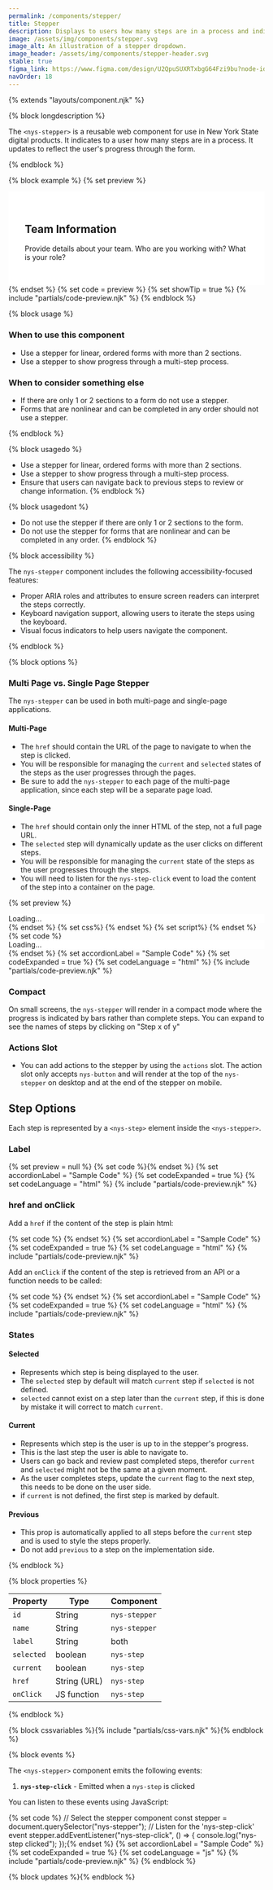 ```yaml
---
permalink: /components/stepper/
title: Stepper
description: Displays to users how many steps are in a process and indicates their progress.
image: /assets/img/components/stepper.svg
image_alt: An illustration of a stepper dropdown.
image_header: /assets/img/components/stepper-header.svg
stable: true
figma_link: https://www.figma.com/design/U2QpuSUXRTxbgG64Fzi9bu?node-id=4897-5811
navOrder: 18
---
```


{% extends "layouts/component.njk" %}

{% block longdescription %}

The `<nys-stepper>` is a reusable web component for use in New York State digital products. It indicates to a user how many steps are in a process. It updates to reflect the user's progress through the form.

{% endblock %}

{% block example %}
  {% set preview %}
<div class="nys-grid-row">
  <nys-stepper
    label="Register for Design System Office Hours"
    class="nys-desktop:nys-grid-col-4"
  >
    <nys-step
      label="Personal Details"
    ></nys-step>
    <nys-step
      label="Team Info"
      selected
    ></nys-step>
    <nys-step
      label="Usage Survey"
      current
    ></nys-step>
    <nys-step
      label="Newsletter Opt-In"
    ></nys-step>
  </nys-stepper>
  <div class="nys-desktop:nys-grid-col-8" id="nys-stepper-content">
    <div style="padding: 2rem; background-color: #fff;">
      <h2>Team Information</h2>
      <p>Provide details about your team. Who are you working with? What is your role?</p>
      <nys-textinput label="Agency Name" required width="md"></nys-textinput>
      <nys-textinput label="Team Name" required width="md"></nys-textinput>
    </div>
  </div>
</div>
  {% endset %}
  {% set code = preview %}
  {% set showTip = true %}
  {% include "partials/code-preview.njk" %}
{% endblock %}

{% block usage %}

### When to use this component
- Use a stepper for linear, ordered forms with more than 2 sections.
- Use a stepper to show progress through a multi-step process.

### When to consider something else
- If there are only 1 or 2 sections to a form do not use a stepper.
- Forms that are nonlinear and can be completed in any order should not use a stepper.

{% endblock %}

{% block usagedo %}

- Use a stepper for linear, ordered forms with more than 2 sections.
- Use a stepper to show progress through a multi-step process.
- Ensure that users can navigate back to previous steps to review or change information.
{% endblock %}

{% block usagedont %}

- Do not use the stepper if there are only 1 or 2 sections to the form.
- Do not use the stepper for forms that are nonlinear and can be completed in any order.
{% endblock %}

{% block accessibility %}

The `nys-stepper` component includes the following accessibility-focused features:

- Proper ARIA roles and attributes to ensure screen readers can interpret the steps correctly.
- Keyboard navigation support, allowing users to iterate the steps using the keyboard.
- Visual focus indicators to help users navigate the component.

{% endblock %}

{% block options %}

### Multi Page vs. Single Page Stepper
The `nys-stepper` can be used in both multi-page and single-page applications.

#### Multi-Page
- The `href` should contain the URL of the page to navigate to when the step is clicked.
- You will be responsible for managing the `current` and `selected` states of the steps as the user progresses through the pages.
- Be sure to add the `nys-stepper` to each page of the multi-page application, since each step will be a separate page load.

#### Single-Page
- The `href` should contain only the inner HTML of the step, not a full page URL.
- The `selected` step will dynamically update as the user clicks on different steps.
- You will be responsible for managing the `current` state of the steps as the user progresses through the steps.
- You will need to listen for the `nys-step-click` event to load the content of the step into a container on the page.

{% set preview %}
<div class="nys-grid-row">
  <nys-stepper
    label="Register for Design System Office Hours"
    class="nys-desktop:nys-grid-col-4"
    id="nys-stepper-dynamic"
  >
    <nys-step
      label="Personal Details"
      href="/stepper-pages/personal.html"
    ></nys-step>
    <nys-step
      label="Team Info"
      selected
      href="/stepper-pages/team.html"
    ></nys-step>
    <nys-step
      label="Usage Survey"
      current
      href="/stepper-pages/survey.html"
    ></nys-step>
    <nys-step
      label="Newsletter Opt-In"
      href="/stepper-pages/newsletter.html"
    ></nys-step>
  </nys-stepper>
  <div class="nys-desktop:nys-grid-col-8" id="nys-stepper-content-dynamic">
    Loading...
  </div>
</div>
{% endset %}
{% set css%}
<style>
  #nys-stepper-content-dynamic {
    background-color: #fff;
  }
</style>
{% endset %}
{% set script%}
<script>
  document.addEventListener("DOMContentLoaded", async () => {
    const stepper = document.getElementById("nys-stepper-dynamic");
    if (stepper?.updateComplete) {
      await stepper.updateComplete;
    }
    const selectedStep = stepper.querySelector("nys-step[selected]");
    if (selectedStep) {
      const href = selectedStep.getAttribute("href");
      if (href) {
        try {
          const res = await fetch(href);
          if (!res.ok) throw new Error("Failed to load " + href);
          const html = await res.text();
          const container = document.querySelector("#nys-stepper-content-dynamic");
          if (container) container.innerHTML = html;
        } catch (err) {
          console.error("Error loading initial step content:", err);
        }
      }
    }
  });
  document.addEventListener("nys-step-click", async (e) => {
    const href = e.detail?.href;
    if (!href) return;
    e.preventDefault();
    try {
      const res = await fetch(href);
      if (!res.ok) throw new Error("Failed to fetch ", href);
      const html = await res.text();
      const container = document.querySelector("#nys-stepper-content-dynamic");
      if (container) {
        container.innerHTML = html;
      }
    } catch (err) {
      console.error("Error loading innerHTML:", err);
    }
  });
</script>
{% endset %}
{% set code %}
<div class="nys-grid-row">
  <nys-stepper
    label="Register for Design System Office Hours"
    class="nys-desktop:nys-grid-col-4"
    id="nys-stepper-dynamic"
  >
    <nys-step
      label="Personal Details"
      href="/stepper-pages/personal.html"
    ></nys-step>
    <nys-step
      label="Team Info"
      selected
      href="/stepper-pages/team.html"
    ></nys-step>
    <nys-step
      label="Usage Survey"
      current
      href="/stepper-pages/survey.html"
    ></nys-step>
    <nys-step
      label="Newsletter Opt-In"
      href="/stepper-pages/newsletter.html"
    ></nys-step>
  </nys-stepper>
  <div class="nys-desktop:nys-grid-col-8" id="nys-stepper-content-dynamic">
    Loading...
  </div>
</div>
<style>
  #nys-stepper-content-dynamic {
    background-color: #fff;
  }
</style>
<script>
  document.addEventListener("DOMContentLoaded", async () => {
    const stepper = document.getElementById("nys-stepper-dynamic");
    if (stepper?.updateComplete) {
      await stepper.updateComplete;
    }
    const selectedStep = stepper.querySelector("nys-step[selected]");
    if (selectedStep) {
      const href = selectedStep.getAttribute("href");
      if (href) {
        try {
          const res = await fetch(href);
          if (!res.ok) throw new Error("Failed to load " + href);
          const html = await res.text();
          const container = document.querySelector("#nys-stepper-content-dynamic");
          if (container) container.innerHTML = html;
        } catch (err) {
          console.error("Error loading initial step content:", err);
        }
      }
    }
  });
  document.addEventListener("nys-step-click", async (e) => {
    const href = e.detail?.href;
    if (!href) return;
    e.preventDefault();
    try {
      const res = await fetch(href);
      if (!res.ok) throw new Error("Failed to fetch ", href);
      const html = await res.text();
      const container = document.querySelector("#nys-stepper-content-dynamic");
      if (container) {
        container.innerHTML = html;
      }
    } catch (err) {
      console.error("Error loading innerHTML:", err);
    }
  });
</script>
{% endset %}
{% set accordionLabel = "Sample Code" %}
{% set codeExpanded = true %}
{% set codeLanguage = "html" %}
{% include "partials/code-preview.njk" %}

### Compact
On small screens, the `nys-stepper` will render in a compact mode where the progress is indicated by bars rather than complete steps. You can expand to see the names of steps by clicking on "Step x of y"

### Actions Slot
- You can add actions to the stepper by using the `actions` slot. The action slot only accepts `nys-button` and will render at the top of the `nys-stepper` on desktop and at the end of the stepper on mobile.

## Step Options
Each step is represented by a `<nys-step>` element inside the `<nys-stepper>`.

### Label
{% set preview = null %}
{% set code %}<nys-step label="Personal Details">{% endset %}
{% set accordionLabel = "Sample Code" %}
{% set codeExpanded = true %}
{% set codeLanguage = "html" %}
{% include "partials/code-preview.njk" %}

### href and onClick
Add a `href` if the content of the step is plain html:

{% set code %}<nys-step 
  label="Personal Details"
  href="/nys-stepper/personal.html">
</nys-step>{% endset %}
{% set accordionLabel = "Sample Code" %}
{% set codeExpanded = true %}
{% set codeLanguage = "html" %}
{% include "partials/code-preview.njk" %}

Add an `onClick` if the content of the step is retrieved from an API or a function needs to be called:

{% set code %}<nys-step 
  label="Personal Details" 
  onClick="yourFunction()">
</nys-step>{% endset %}
{% set accordionLabel = "Sample Code" %}
{% set codeExpanded = true %}
{% set codeLanguage = "html" %}
{% include "partials/code-preview.njk" %}

### States

#### Selected
- Represents which step is being displayed to the user.
- The `selected` step by default will match `current` step if `selected` is not defined.
- `selected` cannot exist on a step later than the `current` step, if this is done by mistake it will correct to match `current`.

#### Current
- Represents which step is the user is up to in the stepper's progress.
- This is the last step the user is able to navigate to.
- Users can go back and review past completed steps, therefor `current` and `selected` might not be the same at a given moment.
- As the user completes steps, update the `current` flag to the next step, this needs to be done on the user side.
- if `current` is not defined, the first step is marked by default.

#### Previous
- This prop is automatically applied to all steps before the `current` step and is used to style the steps properly.
- Do not add `previous` to a step on the implementation side.

{% endblock %}

{% block properties %}

| Property       | Type         | Component     | 
|----------------|--------------|---------------|
| `id`           | String       | `nys-stepper` |
| `name`         | String       | `nys-stepper` |
| `label`        | String       | both          |
| `selected`     | boolean      | `nys-step`    |
| `current`      | boolean      | `nys-step`    |
| `href`         | String (URL) | `nys-step`    |
| `onClick`      | JS function  | `nys-step`    |

{% endblock %}

{% block cssvariables %}{% include "partials/css-vars.njk" %}{% endblock %}

{% block events %}

The `<nys-stepper>` component emits the following events:

1. **`nys-step-click`** -  Emitted when a `nys-step` is clicked

You can listen to these events using JavaScript:

{% set code %}
// Select the stepper component
const stepper = document.querySelector("nys-stepper");
// Listen for the 'nys-step-click' event
stepper.addEventListener("nys-step-click", () => {
	console.log("nys-step clicked");
});{% endset %}
{% set accordionLabel = "Sample Code" %}
{% set codeExpanded = true %}
{% set codeLanguage = "js" %}
{% include "partials/code-preview.njk" %}
{% endblock %}

{% block updates %}{% endblock %}